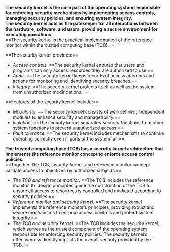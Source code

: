 **The security kernel is the core part of the operating system responsible for enforcing security mechanisms by implementing access controls, managing security policies, and ensuring system integrity.**  
**The security kernel acts as the gatekeeper for all interactions between the hardware, software, and users, providing a secure environment for executing operations.**  
==The security kernel is the practical implementation of the reference monitor within the trusted computing base (TCB).== 
 
==The security kernel provides:==

- _Access controls._ ==The security kernel ensures that users and programs can only access resources they are authorized to use.==
- _Audit._ ==The security kernel keeps records of access attempts and actions for monitoring and identifying security breaches.==
- _Integrity._ ==The security kernel protects itself as well as the system from unauthorized modifications.==   

==Features of the security kernel include:==

- _Modularity._ ==The security kernel consists of well-defined, independent modules to enhance security and manageability.==
- _Isolation._ ==The security kernel separates security functions from other system functions to prevent unauthorized access.==
- _Fault tolerance._ ==The security kernel includes mechanisms to continue operating correctly even if parts of the system fail.==
    
**The trusted computing base (TCB) has a security kernel architecture that implements the reference monitor concept to enforce access control policies.**  
==Together, the TCB, security kernel, and reference monitor concept validate access to objectives by authorized subjects:==

- _The TCB and reference monitor._ ==The TCB includes the reference monitor. Its design principles guide the construction of the TCB to ensure all access to resources is controlled and mediated according to security policies.== 
- _Reference monitor and security kernel._ ==The security kernel implements the reference monitor’s principles, providing robust and secure mechanisms to enforce access controls and protect system integrity.==
- _The TCB and security kernel._ ==The TCB includes the security kernel, which serves as the trusted component of the operating system responsible for enforcing security policies. The security kernel’s effectiveness directly impacts the overall security provided by the TCB.==